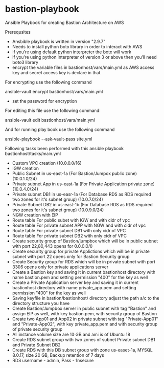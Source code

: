 # bastion-playbook
Ansible Playbook for creating Bastion Architecture on AWS

Prerequsites

- Ansbible playbook is written in version "2.9.7"
- Needs to install python boto library in order to interact with AWS
- If you're using default python interpreter the boto will work 
- if you're using python interpreter of version 3 or above then you'll need boto3 library
- encrypt the variable files in bastionhost/vars/main.yml as AWS access key and secret access key is declare in that

For encrypting use the following command

ansible-vault encrypt bastionhost/vars/main.yml

- set the password for encryption

For editing this file use the following command 

ansible-vault edit bastionhost/vars/main.yml

And for running play book use the following command 

ansible-playbook --ask-vault-pass site.yml




Following tasks been performed with this ansible playbook bastionhost/tasks/main.yml

- Custom VPC creation (10.0.0.0/16)
- IGW creation
- Public Subnet in us-east-1a (For Bastion/Jumpox public zone) (10.0.1.0/24)
- Private subnet App in us-east-1a (For Private Application private zone) (10.0.4.0/24)
- Private subnet DB1 in us-easr-1a (For Database RDS as RDS required two zones for it's subnet group) (10.0.7.0/24)
- Private Subnet DB2 in us-east-1b (For Database RDS as RDS required two zones for it's subnet group) (10.0.9.0/24)
- NGW creation with EIP
- Route table For public subet with IGW and with cidr of vpc
- Route table For private subnet APP with NGW and with cidr of vpc
- Route table For private subnet DB1 with only cidr of VPC
- Route table For private subnet DB2 with only cidr of VPC
- Create security group of Bastion/jumpbox which will be in public subnet with port 22,80,443 opens for 0.0.0.0/0
- Create security group for private Applictions which will be in private subnet with port 22 opens only for Bastion Security group
- Create Security group for RDS which will be in private subnet with port 3306 opens only for private applications server
- Create a Bastion key and saving it in current bastionhost directory with name bastion.pem and setting permission "400" for the key as well
- Create a Private Application server key and saving it in current bastionhost directory with name private_app.pem and setting permission "400" for the key as well
- Saving keyfile in bastion/bastionhost/ directory adjust the path a/c to the directory structure you have
- Create Bastion/Jumpbox server in public subnet with tag "Bastion" and assign EIP as well, with key bastion.pem, with security group of Bastion
- Create two App01 and App02 in private subnet with tag "Private-App01" and "Private-App02", with key private_app.pem and with security group of private security group
- All instance volume size are 10 GB and ami is of Ubuntu 18
- Create RDS subnet group with two zones of subnet Private subnet DB1 and Private Subnet DB2
- Create RDS with this DB subnet group with zone us-easet-1a, MYSQL 8.0.17, size 20 GB, Backup retention of 7 days
- RDS username - admin, Pass - 1nsecure 



